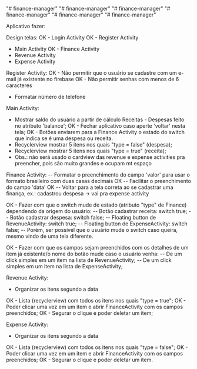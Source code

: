 "# finance-manager" 
"# finance-manager" 
"# finance-manager" 
"# finance-manager" 
"# finance-manager" 
"# finance-manager"

Aplicativo fazer:

Design telas:
OK - Login Activity
OK - Register Activity
- Main Activity
OK - Finance Activity
- Revenue Activity
- Expense Activity

Register Activity:
OK - Não permitir que o usuário se cadastre com um e-mail já existente no firebase
OK - Não permitir senhas com menos de 6 caracteres
- Formatar número de telefone


Main Activity:
- Mostrar saldo do usuário a partir de cálculo Receitas - Despesas feito no atributo 'balance';
OK - Fechar aplicativo caso aperte 'voltar' nesta tela;
OK - Botões enviarem para a Finance Activity o estado do switch que indica se é uma despesa ou receita.
- Recyclerview mostrar 5 itens nos quais "type = false" (despesa);
- Recyclerview mostrar 5 itens nos quais "type = true" (receita);
- Obs.: não será usado o cardview das revenue e expense activities pra preencher, pois são muito grandes e ocupam mt espaço

Finance Activity:
-- Formatar o preenchimento do campo 'valor' para usar o formato brasileiro com duas casas decimais
OK -- Facilitar o preenchimento do campo 'data'
OK -- Voltar para a tela correta ao se cadastrar uma finança, ex.: cadastrou despesa -> vai pra expense activity

OK - Fazer com que o switch mude de estado (atributo "type" de Finance) dependendo da origem do usuário:
      -- Botão cadastrar receita: switch true;
      -- Botão cadastrar despesa: switch false;
      -- Floating button de RevenueActivity: switch true;
      -- Floating button de ExpenseActivity: switch false;
      -- Porém, ser possível que o usuário mude o switch caso queira, mesmo vindo de uma tela diferente.

OK - Fazer com que os campos sejam preenchidos com os detalhes de um item já existente/o nome do botão mude caso o usuário venha:
      -- De um click simples em um item na lista de RevenueActivity;
      -- De um click simples em um item na lista de ExpenseActivity;


Revenue Activity:
- Organizar os itens segundo a data

OK - Lista (recyclerview) com todos os itens nos quais "type = true";
OK - Poder clicar uma vez em um item e abrir FinanceActivity com os campos preenchidos;
OK - Segurar o clique e poder deletar um item;

Expense Activity:
- Organizar os itens segundo a data

OK - Lista (recyclerview) com todos os itens nos quais "type = false";
OK - Poder clicar uma vez em um item e abrir FinanceActivity com os campos preenchidos;
OK - Segurar o clique e poder deletar um item.